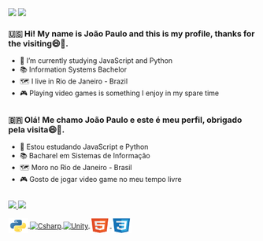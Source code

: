 <div> 
  <a href = "mailto:meloj0299@gmail.com"><img src="https://img.shields.io/badge/-Gmail-%23333?style=for-the-badge&logo=gmail&logoColor=white" target="_blank"></a>
  <a href="https://www.linkedin.com/in/jo%C3%A3o-paulo-melo-75aa81162/" target="_blank"><img src="https://img.shields.io/badge/-LinkedIn-%230077B5?style=for-the-badge&logo=linkedin&logoColor=white" target="_blank"></a> 
</div>

### 🇺🇸 Hi! My name is João Paulo and this is my profile, thanks for the visiting😄👋.
- 🌱 I’m currently studying JavaScript and Python
- 📚 Information Systems Bachelor
- 🗺 I live in Rio de Janeiro - Brazil
- 🎮 Playing video games is something I enjoy in my spare time
##

### 🇧🇷 Olá! Me chamo João Paulo e este é meu perfil, obrigado pela visita😄👋.
- 🌱 Estou estudando JavaScript e Python
- 📚 Bacharel em Sistemas de Informação
- 🗺 Moro no Rio de Janeiro - Brasil
- 🎮 Gosto de jogar video game no meu tempo livre
##

 <div>
  <a href="https://github.com/Meloj">
  <img height="180em" src="https://github-readme-stats.vercel.app/api?username=Meloj&show_icons=true&theme=radical&include_all_commits=true&count_private=true"/>
  <img height="180em" src="https://github-readme-stats.vercel.app/api/top-langs/?username=Meloj&layout=compact&langs_count=7&theme=radical"/>
</div>
  
<div style="display: inline_block"><br>
  <img align="center" alt="Python" height="30" width="40" src="https://raw.githubusercontent.com/devicons/devicon/master/icons/python/python-original.svg">
  <img align="center" alt="Csharp" height="30" width="40" src="https://cdn.jsdelivr.net/gh/devicons/devicon/icons/csharp/csharp-original.svg" />
  <img align="center" alt="Unity" height="30" width="40" src="https://cdn.jsdelivr.net/gh/devicons/devicon/icons/unity/unity-original-wordmark.svg"/>      
  <img align="center" alt="HTML" height="30" width="40" src="https://raw.githubusercontent.com/devicons/devicon/master/icons/html5/html5-original.svg">
  <img align="center" alt="CSS" height="30" width="40" src="https://raw.githubusercontent.com/devicons/devicon/master/icons/css3/css3-original.svg">
</div>
